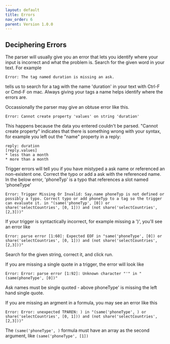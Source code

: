 ```yaml
---
layout: default
title: Errors
nav_order: 6
parent: Version 1.0.0
---
```



## Deciphering Errors
The parser will usually give you an error that lets you identify where your input is incorrect and what the problem is. Search for the given word in your text. For example 

```Error: The tag named duration is missing an ask.```

tells us to search for a tag with the name 'duration' in your text with Ctrl-F or Cmd-F on mac. Always giving your tags a name helps identify where the errors are.

Occassionally the parser may give an obtuse error like this. 

```Error: Cannot create property 'values' on string 'duration'```

This happens because the data you entered couldn't be parsed. "Cannot create property" indicates that there is something wrong with your syntax, for example you left out the "name" property in a reply:

```
reply: duration 
[reply.values]
* less than a month
* more than a month
```

Trigger errors will tell you if you have mistyped a ask name or referenced an non-existent one. Correct the typo or add a ask with the referenced name. In the below error, 'phoneTyp' is a typo that references a slot named 'phoneType'

```
Error: Trigger Missing Or Invalid: Say.name phoneTyp is not defined or possibly a typo. Correct typo or add phoneTyp to a tag so the trigger can evaluate it. in "(same('phoneTyp', [0]) or share('selectCountries', [0, 1])) and (not share('selectCountries', [2,3]))"
```

If your trigger is syntactically incorrect, for example missing a ')', you'll see an error like

```
Error: parse error [1:60]: Expected EOF in "same('phoneType', [0]) or share('selectCountries', [0, 1])) and (not share('selectCountries', [2,3]))"
```

Search for the given string, correct it, and click run.

If you are missing a single quote in a trigger, the error will look like

```
Error: Error: parse error [1:92]: Unknown character "'" in "(same(phoneType', [0])"
```

Ask names must be single quoted - above phoneType' is missing the left hand single quote.


If you are missing an argment in a formula, you may see an error like this

```
Error: Error: unexpected TPAREN: ) in "(same('phoneType', ) or share('selectCountries', [0, 1])) and (not share('selectCountries', [2,3]))"
```

The ```(same('phoneType', )``` formula must have an array as the second argument, like ```(same('phoneType', [1])```

